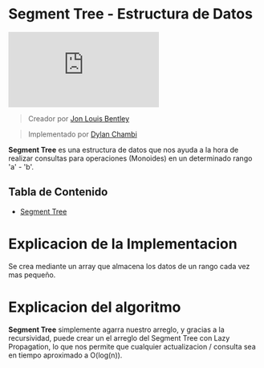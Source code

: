 # Segment Tree - Estructura de Datos

![](https://java2blog.com/wp-content/webpc-passthru.php?src=https://java2blog.com/wp-content/uploads/2018/10/SegmentTreeTC.jpg&nocache=1)

> Creador por [Jon Louis Bentley](https://en.wikipedia.org/wiki/Jon_Bentley_(computer_scientist))

> Implementado por [Dylan Chambi](https://github.com/Dylan-Chambi)

**Segment Tree** es una estructura de datos que nos ayuda a la hora de realizar consultas para operaciones (Monoides) en un determinado rango 'a' - 'b'.

## Tabla de Contenido

- [Segment Tree](https://github.com/Dylan-Chambi/Algoritmica-2/blob/main/algoritmos/estructura_de_datos/segment_tree/segmen_tree.cpp)

# Explicacion de la Implementacion

Se crea mediante un array que almacena los datos de un rango cada vez mas pequeño.


# Explicacion del algoritmo

**Segment Tree** simplemente agarra nuestro arreglo, y gracias a la recursividad, puede crear un el arreglo del Segment Tree con Lazy Propagation, lo que nos permite que cualquier actualizacion / consulta sea en tiempo aproximado a O(log(n)).
